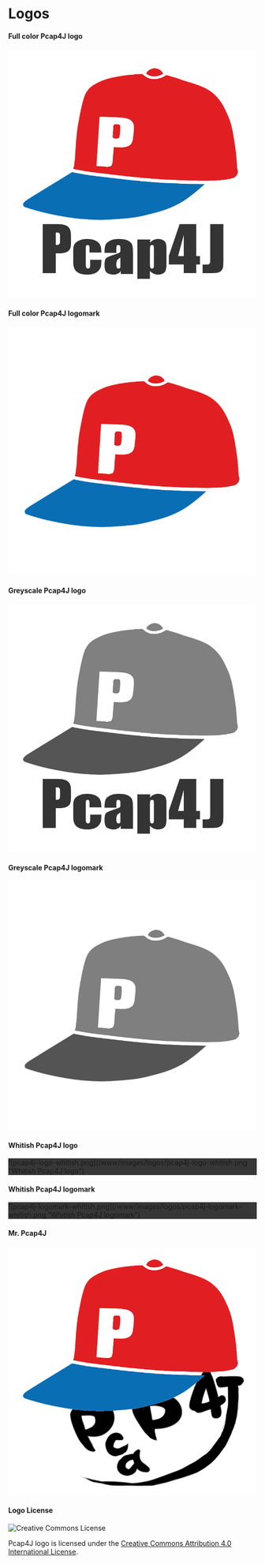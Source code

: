 Logos
=====

#### Full color Pcap4J logo
![pcap4j-logo-color.png](/www/images/logos/pcap4j-logo-color.png "Full color Pcap4J logo")

#### Full color Pcap4J logomark
![pcap4j-logomark-color.png](/www/images/logos/pcap4j-logomark-color.png "Full color Pcap4J logomark")

#### Greyscale Pcap4J logo
![pcap4j-logo-grey.png](/www/images/logos/pcap4j-logo-grey.png "Greyscale Pcap4J logo")

#### Greyscale Pcap4J logomark
![pcap4j-logomark-grey.png](/www/images/logos/pcap4j-logomark-grey.png "Greyscale Pcap4J logomark")

#### Whitish Pcap4J logo
<div style="background-color: rgb(55, 55, 55);">
![pcap4j-logo-whitish.png](/www/images/logos/pcap4j-logo-whitish.png "Whitish Pcap4J logo")
</div>

#### Whitish Pcap4J logomark
<div style="background-color: rgb(55, 55, 55);">
![pcap4j-logomark-whitish.png](/www/images/logos/pcap4j-logomark-whitish.png "Whitish Pcap4J logomark")
</div>

#### Mr. Pcap4J
![Mr-pcap4j.png](/www/images/logos/Mr-pcap4j.png "Mr. Pcap4J")

#### Logo License
<img alt="Creative Commons License" style="border-width:0" src="https://i.creativecommons.org/l/by/4.0/88x31.png" />

Pcap4J logo is licensed under the
<a href="http://creativecommons.org/licenses/by/4.0/">Creative Commons Attribution 4.0 International License</a>.
</p>
